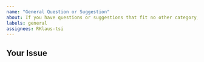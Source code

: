 ```yaml
---
name: "General Question or Suggestion"
about: If you have questions or suggestions that fit no other category, please use this issue type.
labels: general
assignees: RKlaus-tsi
---
```


<!--
Thanks for submitting your issue!
Before opening a new issue, please make sure that we do not have any duplicates already open. 
You can ensure this by searching the issue list for this repository. If there is a duplicate, please close your issue and add a comment to the existing issue instead. 
-->

## Your Issue

<!-- Include details about your issue. -->
